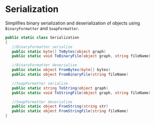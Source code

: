 
# Serialization
Simplifies binary serialization and deserialization of objects using `BinaryFormatter` and `SoapFormatter`. 

```C#
public static class Serialization
{
   //BinaryFormatter serialize
   public static byte[] ToBytes(object graph)
   public static void ToBinaryFile(object graph, string fileName)

   //BinaryFormatter deserialize
   public static object FromBytes(byte[] bytes)
   public static object FromBinaryFile(string fileName)

   //SoapFormatter serialize
   public static string ToString(object graph)
   public static void ToStringFile(object graph, string fileName)

   //SoapFormatter deserialize
   public static object FromString(string str)
   public static object FromStringFile(string fileName)
}
```